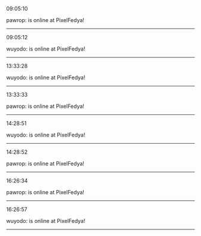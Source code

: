 09:05:10

pawrop: is online at PixelFedya!

---

09:05:12

wuyodo: is online at PixelFedya!

---

13:33:28

wuyodo: is online at PixelFedya!

---

13:33:33

pawrop: is online at PixelFedya!

---

14:28:51

wuyodo: is online at PixelFedya!

---

14:28:52

pawrop: is online at PixelFedya!

---

16:26:34

pawrop: is online at PixelFedya!

---

16:26:57

wuyodo: is online at PixelFedya!

---

